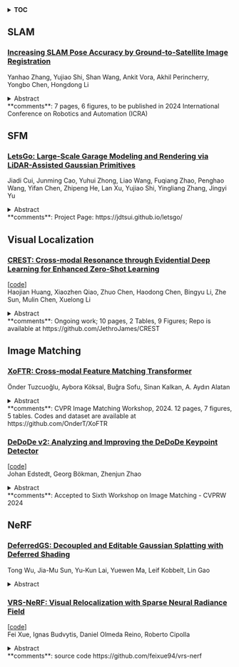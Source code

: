 <details>
  <summary><b>TOC</b></summary>
  <ol>
    <li><a href=#slam>SLAM</a></li>
      <ul>
        <li><a href=#Increasing-SLAM-Pose-Accuracy-by-Ground-to-Satellite-Image-Registration>Increasing SLAM Pose Accuracy by Ground-to-Satellite Image Registration</a></li>
      </ul>
    </li>
    <li><a href=#sfm>SFM</a></li>
      <ul>
        <li><a href=#LetsGo:-Large-Scale-Garage-Modeling-and-Rendering-via-LiDAR-Assisted-Gaussian-Primitives>LetsGo: Large-Scale Garage Modeling and Rendering via LiDAR-Assisted Gaussian Primitives</a></li>
      </ul>
    </li>
    <li><a href=#visual-localization>Visual Localization</a></li>
      <ul>
        <li><a href=#CREST:-Cross-modal-Resonance-through-Evidential-Deep-Learning-for-Enhanced-Zero-Shot-Learning>CREST: Cross-modal Resonance through Evidential Deep Learning for Enhanced Zero-Shot Learning</a></li>
      </ul>
    </li>
    <li><a href=#image-matching>Image Matching</a></li>
      <ul>
        <li><a href=#XoFTR:-Cross-modal-Feature-Matching-Transformer>XoFTR: Cross-modal Feature Matching Transformer</a></li>
        <li><a href=#DeDoDe-v2:-Analyzing-and-Improving-the-DeDoDe-Keypoint-Detector>DeDoDe v2: Analyzing and Improving the DeDoDe Keypoint Detector</a></li>
      </ul>
    </li>
    <li><a href=#nerf>NeRF</a></li>
      <ul>
        <li><a href=#DeferredGS:-Decoupled-and-Editable-Gaussian-Splatting-with-Deferred-Shading>DeferredGS: Decoupled and Editable Gaussian Splatting with Deferred Shading</a></li>
        <li><a href=#VRS-NeRF:-Visual-Relocalization-with-Sparse-Neural-Radiance-Field>VRS-NeRF: Visual Relocalization with Sparse Neural Radiance Field</a></li>
      </ul>
    </li>
  </ol>
</details>

## SLAM  

### [Increasing SLAM Pose Accuracy by Ground-to-Satellite Image Registration](http://arxiv.org/abs/2404.09169)  
Yanhao Zhang, Yujiao Shi, Shan Wang, Ankit Vora, Akhil Perincherry, Yongbo Chen, Hongdong Li  
<details>  
  <summary>Abstract</summary>  
  <ol>  
    Vision-based localization for autonomous driving has been of great interest among researchers. When a pre-built 3D map is not available, the techniques of visual simultaneous localization and mapping (SLAM) are typically adopted. Due to error accumulation, visual SLAM (vSLAM) usually suffers from long-term drift. This paper proposes a framework to increase the localization accuracy by fusing the vSLAM with a deep-learning-based ground-to-satellite (G2S) image registration method. In this framework, a coarse (spatial correlation bound check) to fine (visual odometry consistency check) method is designed to select the valid G2S prediction. The selected prediction is then fused with the SLAM measurement by solving a scaled pose graph problem. To further increase the localization accuracy, we provide an iterative trajectory fusion pipeline. The proposed framework is evaluated on two well-known autonomous driving datasets, and the results demonstrate the accuracy and robustness in terms of vehicle localization.  
  </ol>  
</details>  
**comments**: 7 pages, 6 figures, to be published in 2024 International Conference
  on Robotics and Automation (ICRA)  
  
  



## SFM  

### [LetsGo: Large-Scale Garage Modeling and Rendering via LiDAR-Assisted Gaussian Primitives](http://arxiv.org/abs/2404.09748)  
Jiadi Cui, Junming Cao, Yuhui Zhong, Liao Wang, Fuqiang Zhao, Penghao Wang, Yifan Chen, Zhipeng He, Lan Xu, Yujiao Shi, Yingliang Zhang, Jingyi Yu  
<details>  
  <summary>Abstract</summary>  
  <ol>  
    Large garages are ubiquitous yet intricate scenes in our daily lives, posing challenges characterized by monotonous colors, repetitive patterns, reflective surfaces, and transparent vehicle glass. Conventional Structure from Motion (SfM) methods for camera pose estimation and 3D reconstruction fail in these environments due to poor correspondence construction. To address these challenges, this paper introduces LetsGo, a LiDAR-assisted Gaussian splatting approach for large-scale garage modeling and rendering. We develop a handheld scanner, Polar, equipped with IMU, LiDAR, and a fisheye camera, to facilitate accurate LiDAR and image data scanning. With this Polar device, we present a GarageWorld dataset consisting of five expansive garage scenes with diverse geometric structures and will release the dataset to the community for further research. We demonstrate that the collected LiDAR point cloud by the Polar device enhances a suite of 3D Gaussian splatting algorithms for garage scene modeling and rendering. We also propose a novel depth regularizer for 3D Gaussian splatting algorithm training, effectively eliminating floating artifacts in rendered images, and a lightweight Level of Detail (LOD) Gaussian renderer for real-time viewing on web-based devices. Additionally, we explore a hybrid representation that combines the advantages of traditional mesh in depicting simple geometry and colors (e.g., walls and the ground) with modern 3D Gaussian representations capturing complex details and high-frequency textures. This strategy achieves an optimal balance between memory performance and rendering quality. Experimental results on our dataset, along with ScanNet++ and KITTI-360, demonstrate the superiority of our method in rendering quality and resource efficiency.  
  </ol>  
</details>  
**comments**: Project Page: https://jdtsui.github.io/letsgo/  
  
  



## Visual Localization  

### [CREST: Cross-modal Resonance through Evidential Deep Learning for Enhanced Zero-Shot Learning](http://arxiv.org/abs/2404.09640)  
[[code](https://github.com/JethroJames/CREST)]  
Haojian Huang, Xiaozhen Qiao, Zhuo Chen, Haodong Chen, Bingyu Li, Zhe Sun, Mulin Chen, Xuelong Li  
<details>  
  <summary>Abstract</summary>  
  <ol>  
    Zero-shot learning (ZSL) enables the recognition of novel classes by leveraging semantic knowledge transfer from known to unknown categories. This knowledge, typically encapsulated in attribute descriptions, aids in identifying class-specific visual features, thus facilitating visual-semantic alignment and improving ZSL performance. However, real-world challenges such as distribution imbalances and attribute co-occurrence among instances often hinder the discernment of local variances in images, a problem exacerbated by the scarcity of fine-grained, region-specific attribute annotations. Moreover, the variability in visual presentation within categories can also skew attribute-category associations. In response, we propose a bidirectional cross-modal ZSL approach CREST. It begins by extracting representations for attribute and visual localization and employs Evidential Deep Learning (EDL) to measure underlying epistemic uncertainty, thereby enhancing the model's resilience against hard negatives. CREST incorporates dual learning pathways, focusing on both visual-category and attribute-category alignments, to ensure robust correlation between latent and observable spaces. Moreover, we introduce an uncertainty-informed cross-modal fusion technique to refine visual-attribute inference. Extensive experiments demonstrate our model's effectiveness and unique explainability across multiple datasets. Our code and data are available at: Comments: Ongoing work; 10 pages, 2 Tables, 9 Figures; Repo is available at https://github.com/JethroJames/CREST.  
  </ol>  
</details>  
**comments**: Ongoing work; 10 pages, 2 Tables, 9 Figures; Repo is available at
  https://github.com/JethroJames/CREST  
  
  



## Image Matching  

### [XoFTR: Cross-modal Feature Matching Transformer](http://arxiv.org/abs/2404.09692)  
Önder Tuzcuoğlu, Aybora Köksal, Buğra Sofu, Sinan Kalkan, A. Aydın Alatan  
<details>  
  <summary>Abstract</summary>  
  <ol>  
    We introduce, XoFTR, a cross-modal cross-view method for local feature matching between thermal infrared (TIR) and visible images. Unlike visible images, TIR images are less susceptible to adverse lighting and weather conditions but present difficulties in matching due to significant texture and intensity differences. Current hand-crafted and learning-based methods for visible-TIR matching fall short in handling viewpoint, scale, and texture diversities. To address this, XoFTR incorporates masked image modeling pre-training and fine-tuning with pseudo-thermal image augmentation to handle the modality differences. Additionally, we introduce a refined matching pipeline that adjusts for scale discrepancies and enhances match reliability through sub-pixel level refinement. To validate our approach, we collect a comprehensive visible-thermal dataset, and show that our method outperforms existing methods on many benchmarks.  
  </ol>  
</details>  
**comments**: CVPR Image Matching Workshop, 2024. 12 pages, 7 figures, 5 tables.
  Codes and dataset are available at https://github.com/OnderT/XoFTR  
  
### [DeDoDe v2: Analyzing and Improving the DeDoDe Keypoint Detector](http://arxiv.org/abs/2404.08928)  
[[code](https://github.com/parskatt/dedode)]  
Johan Edstedt, Georg Bökman, Zhenjun Zhao  
<details>  
  <summary>Abstract</summary>  
  <ol>  
    In this paper, we analyze and improve into the recently proposed DeDoDe keypoint detector. We focus our analysis on some key issues. First, we find that DeDoDe keypoints tend to cluster together, which we fix by performing non-max suppression on the target distribution of the detector during training. Second, we address issues related to data augmentation. In particular, the DeDoDe detector is sensitive to large rotations. We fix this by including 90-degree rotations as well as horizontal flips. Finally, the decoupled nature of the DeDoDe detector makes evaluation of downstream usefulness problematic. We fix this by matching the keypoints with a pretrained dense matcher (RoMa) and evaluating two-view pose estimates. We find that the original long training is detrimental to performance, and therefore propose a much shorter training schedule. We integrate all these improvements into our proposed detector DeDoDe v2 and evaluate it with the original DeDoDe descriptor on the MegaDepth-1500 and IMC2022 benchmarks. Our proposed detector significantly increases pose estimation results, notably from 75.9 to 78.3 mAA on the IMC2022 challenge. Code and weights are available at https://github.com/Parskatt/DeDoDe  
  </ol>  
</details>  
**comments**: Accepted to Sixth Workshop on Image Matching - CVPRW 2024  
  
  



## NeRF  

### [DeferredGS: Decoupled and Editable Gaussian Splatting with Deferred Shading](http://arxiv.org/abs/2404.09412)  
Tong Wu, Jia-Mu Sun, Yu-Kun Lai, Yuewen Ma, Leif Kobbelt, Lin Gao  
<details>  
  <summary>Abstract</summary>  
  <ol>  
    Reconstructing and editing 3D objects and scenes both play crucial roles in computer graphics and computer vision. Neural radiance fields (NeRFs) can achieve realistic reconstruction and editing results but suffer from inefficiency in rendering. Gaussian splatting significantly accelerates rendering by rasterizing Gaussian ellipsoids. However, Gaussian splatting utilizes a single Spherical Harmonic (SH) function to model both texture and lighting, limiting independent editing capabilities of these components. Recently, attempts have been made to decouple texture and lighting with the Gaussian splatting representation but may fail to produce plausible geometry and decomposition results on reflective scenes. Additionally, the forward shading technique they employ introduces noticeable blending artifacts during relighting, as the geometry attributes of Gaussians are optimized under the original illumination and may not be suitable for novel lighting conditions. To address these issues, we introduce DeferredGS, a method for decoupling and editing the Gaussian splatting representation using deferred shading. To achieve successful decoupling, we model the illumination with a learnable environment map and define additional attributes such as texture parameters and normal direction on Gaussians, where the normal is distilled from a jointly trained signed distance function. More importantly, we apply deferred shading, resulting in more realistic relighting effects compared to previous methods. Both qualitative and quantitative experiments demonstrate the superior performance of DeferredGS in novel view synthesis and editing tasks.  
  </ol>  
</details>  
  
### [VRS-NeRF: Visual Relocalization with Sparse Neural Radiance Field](http://arxiv.org/abs/2404.09271)  
[[code](https://github.com/feixue94/vrs-nerf)]  
Fei Xue, Ignas Budvytis, Daniel Olmeda Reino, Roberto Cipolla  
<details>  
  <summary>Abstract</summary>  
  <ol>  
    Visual relocalization is a key technique to autonomous driving, robotics, and virtual/augmented reality. After decades of explorations, absolute pose regression (APR), scene coordinate regression (SCR), and hierarchical methods (HMs) have become the most popular frameworks. However, in spite of high efficiency, APRs and SCRs have limited accuracy especially in large-scale outdoor scenes; HMs are accurate but need to store a large number of 2D descriptors for matching, resulting in poor efficiency. In this paper, we propose an efficient and accurate framework, called VRS-NeRF, for visual relocalization with sparse neural radiance field. Precisely, we introduce an explicit geometric map (EGM) for 3D map representation and an implicit learning map (ILM) for sparse patches rendering. In this localization process, EGP provides priors of spare 2D points and ILM utilizes these sparse points to render patches with sparse NeRFs for matching. This allows us to discard a large number of 2D descriptors so as to reduce the map size. Moreover, rendering patches only for useful points rather than all pixels in the whole image reduces the rendering time significantly. This framework inherits the accuracy of HMs and discards their low efficiency. Experiments on 7Scenes, CambridgeLandmarks, and Aachen datasets show that our method gives much better accuracy than APRs and SCRs, and close performance to HMs but is much more efficient.  
  </ol>  
</details>  
**comments**: source code https://github.com/feixue94/vrs-nerf  
  
  



